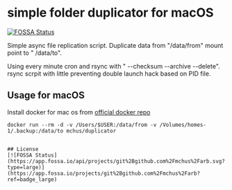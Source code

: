 # simple folder duplicator for macOS
[![FOSSA Status](https://app.fossa.io/api/projects/git%2Bgithub.com%2Fmchus%2Farb.svg?type=shield)](https://app.fossa.io/projects/git%2Bgithub.com%2Fmchus%2Farb?ref=badge_shield)


Simple async file replication script. Duplicate data from "/data/from" mount point to "
/data/to".

Using every minute cron and rsync with " --checksum --archive --delete".
rsync scrpit with little preventing double launch hack based on PID file.

## Usage for macOS
Install docker for mac os from [official docker repo](https://docs.docker.com/docker-for-mac/install/#download-docker-for-mac)

```
docker run --rm -d -v /Users/$USER:/data/from -v /Volumes/homes-1/.backup:/data/to mchus/duplicator


## License
[![FOSSA Status](https://app.fossa.io/api/projects/git%2Bgithub.com%2Fmchus%2Farb.svg?type=large)](https://app.fossa.io/projects/git%2Bgithub.com%2Fmchus%2Farb?ref=badge_large)